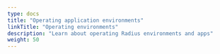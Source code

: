 ```yaml
---
type: docs
title: "Operating application environments"
linkTitle: "Operating environments"
description: "Learn about operating Radius environments and apps"
weight: 50
---
```

